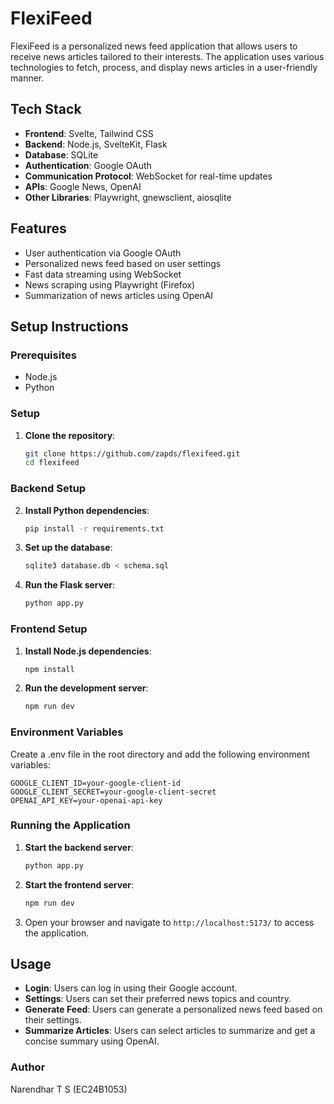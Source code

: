 # FlexiFeed

FlexiFeed is a personalized news feed application that allows users to receive news articles tailored to their interests. The application uses various technologies to fetch, process, and display news articles in a user-friendly manner.

## Tech Stack

- **Frontend**: Svelte, Tailwind CSS
- **Backend**: Node.js, SvelteKit, Flask
- **Database**: SQLite
- **Authentication**: Google OAuth
- **Communication Protocol**: WebSocket for real-time updates
- **APIs**: Google News, OpenAI
- **Other Libraries**: Playwright, gnewsclient, aiosqlite

## Features

- User authentication via Google OAuth
- Personalized news feed based on user settings
- Fast data streaming using WebSocket
- News scraping using Playwright (Firefox)
- Summarization of news articles using OpenAI


## Setup Instructions

### Prerequisites

- Node.js
- Python

### Setup

1. **Clone the repository**:
    ```sh
    git clone https://github.com/zapds/flexifeed.git
    cd flexifeed
    ```

### Backend Setup

2. **Install Python dependencies**:
    ```sh
    pip install -r requirements.txt
    ```

3. **Set up the database**:
    ```sh
    sqlite3 database.db < schema.sql
    ```

4. **Run the Flask server**:
    ```sh
    python app.py
    ```

### Frontend Setup

1. **Install Node.js dependencies**:
    ```sh
    npm install
    ```

2. **Run the development server**:
    ```sh
    npm run dev
    ```

### Environment Variables

Create a .env file in the root directory and add the following environment variables:

```
GOOGLE_CLIENT_ID=your-google-client-id
GOOGLE_CLIENT_SECRET=your-google-client-secret
OPENAI_API_KEY=your-openai-api-key
```

### Running the Application

1. **Start the backend server**:
    ```sh
    python app.py
    ```

2. **Start the frontend server**:
    ```sh
    npm run dev
    ```

3. Open your browser and navigate to `http://localhost:5173/` to access the application.

## Usage

- **Login**: Users can log in using their Google account.
- **Settings**: Users can set their preferred news topics and country.
- **Generate Feed**: Users can generate a personalized news feed based on their settings.
- **Summarize Articles**: Users can select articles to summarize and get a concise summary using OpenAI.

### Author
Narendhar T S (EC24B1053)